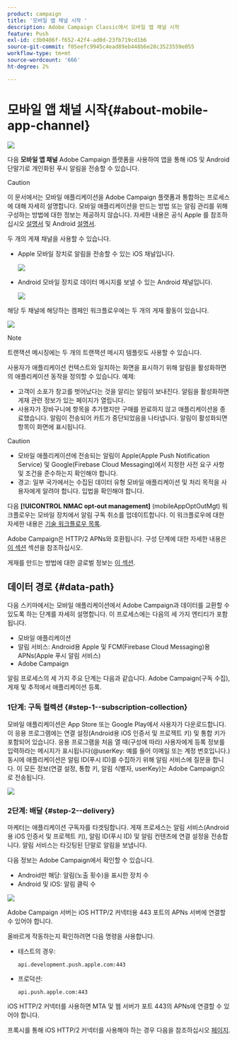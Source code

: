 ```yaml
---
product: campaign
title: '모바일 앱 채널 시작 '
description: Adobe Campaign Classic에서 모바일 앱 채널 시작
feature: Push
exl-id: c3b0406f-f652-42f4-ad0d-23fb719cd1b6
source-git-commit: f05eefc9945c4ead89eb448b6e28c3523559e055
workflow-type: tm+mt
source-wordcount: '666'
ht-degree: 2%

---
```


# 모바일 앱 채널 시작{#about-mobile-app-channel}

![](../../assets/common.svg)

다음 **모바일 앱 채널** Adobe Campaign 플랫폼을 사용하여 앱을 통해 iOS 및 Android 단말기로 개인화된 푸시 알림을 전송할 수 있습니다.

>[!CAUTION]
>
>이 문서에서는 모바일 애플리케이션을 Adobe Campaign 플랫폼과 통합하는 프로세스에 대해 자세히 설명합니다. 모바일 애플리케이션을 만드는 방법 또는 알림 관리를 위해 구성하는 방법에 대한 정보는 제공하지 않습니다. 자세한 내용은 공식 Apple 를 참조하십시오 [설명서](https://developer.apple.com/) 및 Android [설명서](https://developer.android.com/index.html).

두 개의 게재 채널을 사용할 수 있습니다.

* Apple 모바일 장치로 알림을 전송할 수 있는 iOS 채널입니다.

   ![](assets/nmac_intro_2.png)

* Android 모바일 장치로 데이터 메시지를 보낼 수 있는 Android 채널입니다.

   ![](assets/nmac_intro_1.png)

해당 두 채널에 해당하는 캠페인 워크플로우에는 두 개의 게재 활동이 있습니다.

![](assets/nmac_intro_3.png)


>[!NOTE]
>
>트랜잭션 메시징에는 두 개의 트랜잭션 메시지 템플릿도 사용할 수 있습니다.

사용자가 애플리케이션 컨텍스트와 일치하는 화면을 표시하기 위해 알림을 활성화하면 의 애플리케이션 동작을 정의할 수 있습니다. 예제:

* 고객이 소포가 창고를 벗어났다는 것을 알리는 알림이 보내진다. 알림을 활성화하면 게재 관련 정보가 있는 페이지가 열립니다.
* 사용자가 장바구니에 항목을 추가했지만 구매를 완료하지 않고 애플리케이션을 종료했습니다. 알림이 전송되어 카트가 중단되었음을 나타냅니다. 알림이 활성화되면 항목이 화면에 표시됩니다.

>[!CAUTION]
>
>* 모바일 애플리케이션에 전송되는 알림이 Apple(Apple Push Notification Service) 및 Google(Firebase Cloud Messaging)에서 지정한 사전 요구 사항 및 조건을 준수하는지 확인해야 합니다.
>* 경고: 일부 국가에서는 수집된 데이터 유형 모바일 애플리케이션 및 처리 목적을 사용자에게 알려야 합니다. 입법을 확인해야 합니다.


다음 **[!UICONTROL NMAC opt-out management]** (mobileAppOptOutMgt) 워크플로우는 모바일 장치에서 알림 구독 취소를 업데이트합니다. 이 워크플로우에 대한 자세한 내용은 [기술 워크플로우 목록](../../workflow/using/about-technical-workflows.md).

Adobe Campaign은 HTTP/2 APNs와 호환됩니다. 구성 단계에 대한 자세한 내용은 [이 섹션](configuring-the-mobile-application.md) 섹션을 참조하십시오.

게재를 만드는 방법에 대한 글로벌 정보는 [이 섹션](steps-about-delivery-creation-steps.md).

## 데이터 경로 {#data-path}

다음 스키마에서는 모바일 애플리케이션에서 Adobe Campaign과 데이터를 교환할 수 있도록 하는 단계를 자세히 설명합니다. 이 프로세스에는 다음의 세 가지 엔티티가 포함됩니다.

* 모바일 애플리케이션
* 알림 서비스: Android용 Apple 및 FCM(Firebase Cloud Messaging)용 APNs(Apple 푸시 알림 서비스)
* Adobe Campaign

알림 프로세스의 세 가지 주요 단계는 다음과 같습니다. Adobe Campaign(구독 수집), 게재 및 추적에서 애플리케이션 등록.

### 1단계: 구독 컬렉션 {#step-1--subscription-collection}

모바일 애플리케이션은 App Store 또는 Google Play에서 사용자가 다운로드합니다. 이 응용 프로그램에는 연결 설정(Android용 iOS 인증서 및 프로젝트 키) 및 통합 키가 포함되어 있습니다. 응용 프로그램을 처음 열 때(구성에 따라) 사용자에게 등록 정보를 입력하라는 메시지가 표시됩니다(@userKey: 예를 들어 이메일 또는 계정 번호입니다.) 동시에 애플리케이션은 알림 ID(푸시 ID)를 수집하기 위해 알림 서비스에 질문을 합니다. 이 모든 정보(연결 설정, 통합 키, 알림 식별자, userKey)는 Adobe Campaign으로 전송됩니다.

![](assets/nmac_register_view.png)

### 2단계: 배달 {#step-2--delivery}

마케터는 애플리케이션 구독자를 타겟팅합니다. 게재 프로세스는 알림 서비스(Android용 iOS 인증서 및 프로젝트 키), 알림 ID(푸시 ID) 및 알림 컨텐츠에 연결 설정을 전송합니다. 알림 서비스는 타깃팅된 단말로 알림을 보냅니다.

다음 정보는 Adobe Campaign에서 확인할 수 있습니다.

* Android만 해당: 알림(노출 횟수)을 표시한 장치 수
* Android 및 iOS: 알림 클릭 수

![](assets/nmac_delivery_view.png)

Adobe Campaign 서버는 iOS HTTP/2 커넥터용 443 포트의 APNs 서버에 연결할 수 있어야 합니다.

올바르게 작동하는지 확인하려면 다음 명령을 사용합니다.

* 테스트의 경우:

   ```
   api.development.push.apple.com:443
   ```

* 프로덕션:

   ```
   api.push.apple.com:443
   ```

iOS HTTP/2 커넥터를 사용하면 MTA 및 웹 서버가 포트 443의 APNs에 연결할 수 있어야 합니다.

프록시를 통해 iOS HTTP/2 커넥터를 사용해야 하는 경우 다음을 참조하십시오 [페이지](../../installation/using/file-res-management.md#proxy-connection-configuration).
